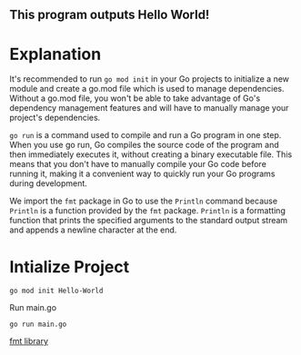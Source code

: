 ## This program outputs Hello World!
# Explanation 
It's recommended to run `go mod init` in your Go projects to initialize a new module and create a go.mod file which is used to manage dependencies. Without a go.mod file, you won't be able to take advantage of Go's dependency management features and will have to manually manage your project's dependencies.

`go run` is a command used to compile and run a Go program in one step. When you use go run, Go compiles the source code of the program and then immediately executes it, without creating a binary executable file. This means that you don't have to manually compile your Go code before running it, making it a convenient way to quickly run your Go programs during development.

We import the `fmt` package in Go to use the `Println` command because `Println` is a function provided by the `fmt` package. `Println` is a formatting function that prints the specified arguments to the standard output stream and appends a newline character at the end.

# Intialize Project
```
go mod init Hello-World
```
Run main.go 
```
go run main.go
```

[fmt library](https://pkg.go.dev/fmt)
